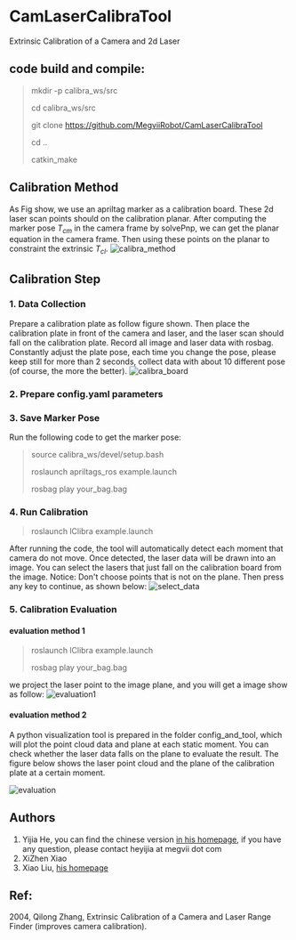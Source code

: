 # CamLaserCalibraTool
Extrinsic Calibration of a Camera and 2d Laser

## code build and compile:

> mkdir -p calibra_ws/src
>
> cd calibra_ws/src 
>
> git clone https://github.com/MegviiRobot/CamLaserCalibraTool
>
> cd ..
>
> catkin_make

## Calibration Method
As Fig show, we use an apriltag marker as a calibration board. These 2d laser scan points should on the calibration planar. After computing the marker pose $T_{cm}$ in the camera frame by solvePnp, we can get the planar equation in the camera frame. Then using these points on the planar to constraint the extrinsic $T_{cl}$.
![calibra_method](https://img-blog.csdnimg.cn/20181214120913798.png)

## Calibration Step
### 1. Data Collection 
Prepare a calibration plate as follow figure shown. Then place the calibration plate in front of the camera and laser, and the laser scan should fall on the calibration plate. Record all image and laser data with rosbag. Constantly adjust the plate pose, each time you change the pose, please keep still for more than 2 seconds, collect data with about 10 different pose (of course, the more the better).
![calibra_board](https://img-blog.csdnimg.cn/20181214140949954.png)

### 2. Prepare config.yaml parameters 
### 3. Save Marker Pose
Run the following code to get the marker pose:

> source calibra_ws/devel/setup.bash
>
> roslaunch apriltags_ros example.launch
>
> rosbag play your_bag.bag

### 4. Run Calibration
> roslaunch lClibra example.launch 

After running the code, the tool will automatically detect each moment that camera do not move. Once detected, the laser data will be drawn into an image. You can select the lasers that just fall on the calibration board from the image. Notice: Don't choose points that is not on the plane. Then press any key to continue, as shown below:
![select_data](https://img-blog.csdnimg.cn/20181214142017919.png)

### 5. Calibration Evaluation
#### evaluation method 1

> roslaunch lClibra example.launch
>
> rosbag play your_bag.bag
 
we project the laser point to the image plane, and you will get a image show  as follow:
![evaluation1](https://img-blog.csdnimg.cn/20190530183443953.png)

#### evaluation method 2
A python visualization tool is prepared in the folder config_and_tool, which will plot the point cloud data and plane at each static moment. You can check whether the laser data falls on the plane to evaluate the result. The figure below shows the laser point cloud and the plane of the calibration plate at a certain moment.

![evaluation](https://img-blog.csdnimg.cn/20181214142436227.png)

## Authors
1. Yijia He, you can find the chinese version [in his homepage](https://blog.csdn.net/heyijia0327/article/details/85000943), if you have any question, please contact heyijia at megvii dot com
2. XiZhen Xiao
3. Xiao Liu, [his homepage](http://www.liuxiao.org/)

## Ref:
2004, Qilong Zhang, Extrinsic Calibration of a Camera and Laser Range Finder (improves camera calibration).
